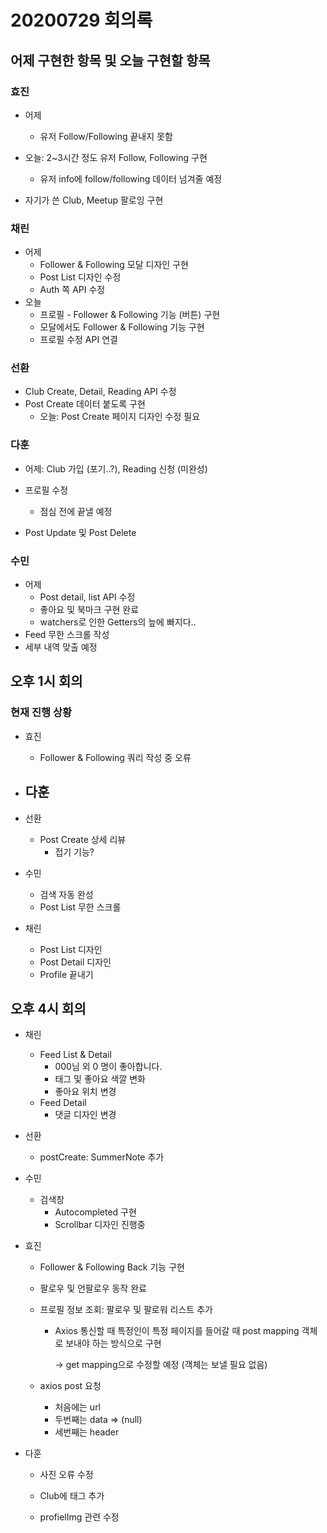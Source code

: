# 20200729 회의록

## 어제 구현한 항목 및 오늘 구현할 항목

### 효진

- 어제
  - 유저 Follow/Following 끝내지 못함
- 오늘: 2~3시간 정도 유저 Follow, Following 구현
  - 유저 info에 follow/following 데이터 넘겨줄 예정

- 자기가 쓴 Club, Meetup 팔로잉 구현 



### 채린

- 어제
  - Follower & Following 모달 디자인 구현
  - Post List 디자인 수정
  - Auth 쪽 API 수정
- 오늘
  - 프로필 - Follower & Following 기능 (버튼) 구현
  - 모달에서도 Follower & Following 기능 구현
  - 프로필 수정 API 연결



### 선환

- Club Create, Detail, Reading API 수정
- Post Create 데이터 붙도록 구현
  - 오늘: Post Create 페이지 디자인 수정 필요



### 다훈

- 어제: Club 가입 (포기..?), Reading 신청 (미완성)

- 프로필 수정 
  - 점심 전에 끝낼 예정
- Post Update 및 Post Delete



### 수민

- 어제
  - Post detail, list API 수정
  - 좋아요 및 북마크 구현 완료
  - watchers로 인한 Getters의 늪에 빠지다..
- Feed 무한 스크롤 작성 
- 세부 내역 맞출 예정 





## 오후 1시 회의

### 현재 진행 상황

- 효진
  - Follower & Following 쿼리 작성 중 오류 

- 다훈
  - 
- 선환
  - Post Create 상세 리뷰
    - 접기 기능?
- 수민
  - 검색 자동 완성
  - Post List 무한 스크롤 
- 채린
  - Post List 디자인
  - Post Detail 디자인
  - Profile 끝내기 



## 오후 4시 회의

- 채린

  - Feed List & Detail
    - 000님 외 0 명이 좋아합니다.
    - 태그 및 좋아요 색깔 변화
    - 좋아요 위치 변경
  - Feed Detail
    - 댓글 디자인 변경

- 선환

  - postCreate: SummerNote 추가

- 수민

  - 검색창
    - Autocompleted 구현
    - Scrollbar 디자인 진행중

- 효진

  - Follower & Following Back 기능 구현

  - 팔로우 및 언팔로우 동작 완료

  - 프로필 정보 조회: 팔로우 및 팔로워 리스트 추가

    - Axios 통신할 때 특정인이 특정 페이지를 들어갈 때 post mapping 객체로 보내야 하는 방식으로 구현

      -> get mapping으로 수정할 예정 (객체는 보낼 필요 없음)

  - axios post 요청

    - 처음에는 url
    - 두번째는 data => (null)
    - 세번째는 header

- 다훈

  - 사진 오류 수정

  - Club에 태그 추가

  - profielImg 관련 수정

     

